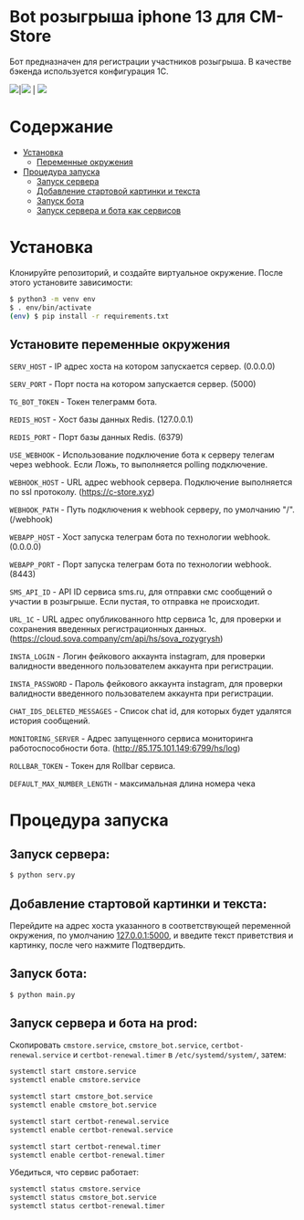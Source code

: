 # Bot розыгрыша iphone 13 для CM-Store

Бот предназначен для регистрации участников розыгрыша. В качестве бэкенда используется конфигурация 1С.

![](.assets/demo1.png)|![](.assets/demo2.png)  |  ![](.assets/demo3.png)

# Содержание

- [Установка](#установка)
  - [Переменные окружения](#установите-переменные-окружения)
- [Процедура запуска](#процедура-запуска)
  - [Запуск сервера](#запуск-сервера)
  - [Добавление стартовой картинки и текста](#добавление-стартовой-картинки-и-текста)
  - [Запуск бота](#запуск-бота)
  - [Запуск сервера и бота как сервисов](#запуск-сервера-и-бота-как-сервисов)

# Установка

Клонируйте репозиторий, и создайте виртуальное окружение. После этого установите зависимости:

```bash
$ python3 -m venv env
$ . env/bin/activate
(env) $ pip install -r requirements.txt
```

## Установите переменные окружения

`SERV_HOST` - IP адрес хоста на котором запускается сервер. (0.0.0.0)

`SERV_PORT` - Порт поста на котором запускается сервер. (5000)

`TG_BOT_TOKEN` - Токен телеграмм бота.

`REDIS_HOST` - Хост базы данных Redis. (127.0.0.1)

`REDIS_PORT` - Порт базы данных Redis. (6379)

`USE_WEBHOOK` - Использование подключение бота к серверу телегам через webhook. Если Ложь, то выполняется polling подключение.

`WEBHOOK_HOST` - URL адрес webhook сервера. Подключение выполняется по ssl протоколу. (https://c-store.xyz)

`WEBHOOK_PATH` - Путь подключения к webhook серверу, по умолчанию "/". (/webhook)

`WEBAPP_HOST` - Хост запуска телеграм бота по технологии webhook. (0.0.0.0)

`WEBAPP_PORT` - Порт запуска телеграм бота по технологии webhook. (8443)

`SMS_API_ID` - API ID сервиса sms.ru, для отправки смс сообщений о участии в розыгрыше. Если пустая, то отправка не происходит.

`URL_1C` - URL адрес опубликованного http сервиса 1с, для проверки и сохранения введенных регистрационных данных. (https://cloud.sova.company/cm/api/hs/sova_rozygrysh)

`INSTA_LOGIN` - Логин фейкового аккаунта instagram, для проверки валидности введенного пользователем аккаунта при регистрации.

`INSTA_PASSWORD` - Пароль фейкового аккаунта instagram, для проверки валидности введенного пользователем аккаунта при регистрации.

`CHAT_IDS_DELETED_MESSAGES` - Список chat id, для которых будет удалятся история сообщений.

`MONITORING_SERVER` - Адрес запущенного сервиса мониторинга работоспособности бота. (http://85.175.101.149:6799/hs/log)

`ROLLBAR_TOKEN` - Токен для Rollbar сервиса.

`DEFAULT_MAX_NUMBER_LENGTH` - максимальная длина номера чека

# Процедура запуска


## Запуск сервера:

```bash
$ python serv.py
```

## Добавление стартовой картинки и текста:

Перейдите на адрес хоста указанного в соответствующей переменной окружения, по умолчанию [127.0.0.1:5000](http://127.0.0.1:5000/), и введите текст приветствия и картинку, после чего нажмите Подтвердить.

## Запуск бота:

```bash
$ python main.py
```


## Запуск сервера и бота на prod:

Скопировать `cmstore.service`, `cmstore_bot.service`, `certbot-renewal.service` и `certbot-renewal.timer` в `/etc/systemd/system/`, затем:
```bash
systemctl start cmstore.service
systemctl enable cmstore.service
```
```bash
systemctl start cmstore_bot.service
systemctl enable cmstore_bot.service
```
```bash
systemctl start certbot-renewal.service
systemctl enable certbot-renewal.service
```
```bash
systemctl start certbot-renewal.timer
systemctl enable certbot-renewal.timer
```
Убедиться, что сервис работает:
```bash
systemctl status cmstore.service
systemctl status cmstore_bot.service
systemctl status certbot-renewal.timer
```
